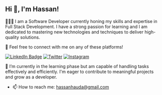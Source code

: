 ## Hi 👋, I'm Hassan!

👨🏾‍💻 I am a Software Developer currently honing my skills and expertise in Full Stack Development. I have a strong passion for learning and I am dedicated to mastering new technologies and techniques to deliver high-quality solutions.

💬 Feel free to connect with me on any of these platforms!

[![LinkedIn Badge](https://img.shields.io/badge/linkedin-%230077B5.svg?style=for-the-badge&logo=linkedin&logoColor=white)](https://www.linkedin.com/in/hassan-umar-hassan/)
[![Twitter](https://img.shields.io/badge/Twitter-%23000000.svg?style=for-the-badge&logo=X&logoColor=white)](https://www.twitter.com/@nabeelhassan_)
[![Instagram](https://img.shields.io/badge/Instagram-%23E4405F.svg?style=for-the-badge&logo=Instagram&logoColor=white)](https://www.instagram.com/_nabeelhassan/)

🌱 I’m currently in the learning phase but am capable of handling tasks effectively and efficiently. I'm eager to contribute to meaningful projects and grow as a developer.

- 📫 How to reach me: hassanhauda@gmail.com

<!--
## My Skills

- Frontend Development: HTML, CSS, JavaScript, React
- Backend Development: Node.js, Express.js, MongoDB
- Database Management: MongoDB, MySQL
- Version Control: Git, GitHub
- Deployment: Heroku, Vercel, Netlify
-->
